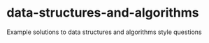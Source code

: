 # data-structures-and-algorithms
Example solutions to data structures and algorithms style questions
